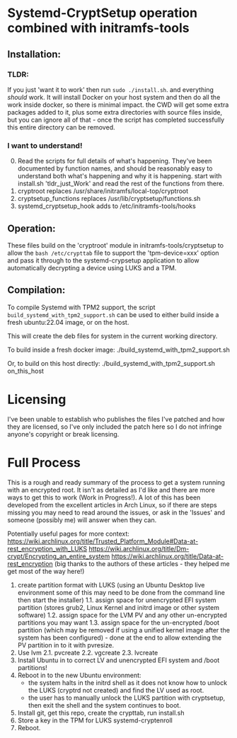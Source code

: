 
# Systemd-CryptSetup operation combined with initramfs-tools

## Installation:
### TLDR:
If you just 'want it to work'  then run `sudo ./install.sh`.  and everything *should* work.  It will install Docker on your host system and then do all the work inside docker, so there is minimal impact.  the CWD will get some extra packages added to it, plus some extra directories with source files inside, but you can ignore all of that - once the script has completed successfully this entire directory can be removed.

### I want to understand!
0. Read the scripts for full details of what's happening.  They've been documented by function names, and should be reasonably easy to understand both what's happening and why it is happening.
	start with install.sh 'tldr_just_Work' and read the rest of the functions from there.
1. cryptroot
	replaces /usr/share/initramfs/local-top/cryptroot
2. cryptsetup_functions
	replaces /usr/lib/cryptsetup/functions.sh
3. systemd_cryptsetup_hook
	adds to /etc/initramfs-tools/hooks

## Operation:
These files build on the 'cryptroot' module in initramfs-tools/cryptsetup to allow the ```bash /etc/crypttab``` file to support the 'tpm-device=xxx' option and pass it through to the systemd-crypsetup application to allow automatically decrypting a device using LUKS and a TPM.


## Compilation:

To compile Systemd with TPM2 support, the script ```build_systemd_with_tpm2_support.sh``` can be used to either build inside a fresh ubuntu:22.04 image, or on the host.

This will create the deb files for system in the current working directory.


To build inside a fresh docker image:
./build_systemd_with_tpm2_support.sh

Or, to build on this host directly:
./build_systemd_with_tpm2_support.sh on_this_host



# Licensing #
I've been unable to establish who publishes the files I've patched and how they are licensed, so I've only included the patch here so I do not infringe anyone's copyright or break licensing.



# Full Process #
This is a rough and ready summary of the process to get a system running with an encrypted root.  It isn't as detailed as I'd like and there are more ways to get this to work (Work in Progress!).
A lot of this has been developed from the excellent articles in Arch Linux, so if there are steps missing you may need to read around the issues, or ask in the 'Issues' and someone (possibly me) will answer when they can.

Potentially useful pages for more context:
https://wiki.archlinux.org/title/Trusted_Platform_Module#Data-at-rest_encryption_with_LUKS
https://wiki.archlinux.org/title/Dm-crypt/Encrypting_an_entire_system
https://wiki.archlinux.org/title/Data-at-rest_encryption
(big thanks to the authors of these articles - they helped me get most of the way here!)


1. create partition format with LUKS (using an Ubuntu Desktop live environment some of this may need to be done from the command line then start the installer)
  1.1. assign space for unencrypted EFI system partition (stores grub2, Linux Kernel and initrd image or other system software)
  1.2. assign space for the LVM PV and any other un-encrypted partitions you may want
  1.3. assign space for the un-encrypted /boot partition (which may be removed if using a unified kernel image after the system has been configured) - done at the end to allow extending the PV partition in to it with pvresize.
2. Use lvm
  2.1. pvcreate
  2.2. vgcreate
  2.3. lvcreate
3. Install Ubuntu in to correct LV and unencrypted EFI system and /boot partitions!
4. Reboot in to the new Ubuntu environment:
    - the system halts in the initrd shell as it does not know how to unlock the LUKS (cryptrd not created) and find the LV  used as root.
    - the user has to manually unlock the LUKS partition with cryptsetup, then exit the shell and the system continues to boot.
6. Install git, get this repo, create the crypttab, run install.sh
7. Store a key in the TPM for LUKS
    systemd-cryptenroll
8. Reboot.
